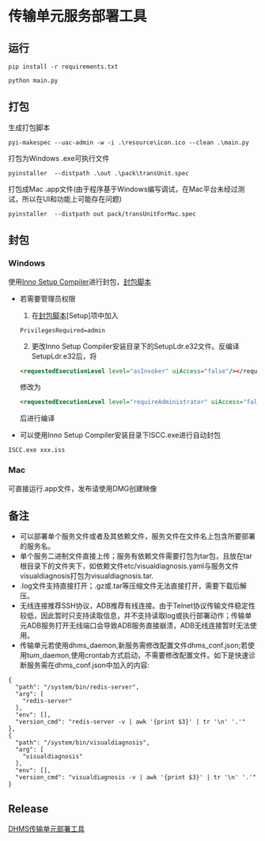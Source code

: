 # 传输单元服务部署工具

## 运行
```
pip install -r requirements.txt
```
```
python main.py
```
## 打包
生成打包脚本
```
pyi-makespec --uac-admin -w -i .\resource\icon.ico --clean .\main.py
```
打包为Windows .exe可执行文件
```
pyinstaller  --distpath .\out .\pack\transUnit.spec
```
打包成Mac .app文件(由于程序基于Windows编写调试，在Mac平台未经过测试，所以在UI和功能上可能存在问题)
```
pyinstaller  --distpath out pack/transUnitForMac.spec
```
## 封包

### Windows

使用[Inno Setup Compiler](https://jrsoftware.org/isdl.php)进行封包，[封包脚本](/pack/封包.iss)

- 若需要管理员权限
 
    1. 在[封包脚本](/pack/封包.iss)[Setup]项中加入
    ```
    PrivilegesRequired=admin
    ```  

    2. 更改Inno Setup Compiler安装目录下的SetupLdr.e32文件。反编译SetupLdr.e32后，将  
    ```xml
    <requestedExecutionLevel level="asInvoker" uiAccess="false"/></requestedPrivileges>
    ```  

	修改为  

    ```xml
   	<requestedExecutionLevel level="requireAdministrator" uiAccess="false"/></requestedPrivileges>
    ```  

    后进行编译

- 可以使用Inno Setup Compiler安装目录下ISCC.exe进行自动封包
```
ISCC.exe xxx.iss
```

### Mac

可直接运行.app文件，发布请使用DMG创建映像

## 备注
- 可以部署单个服务文件或者及其依赖文件，服务文件在文件名上包含所要部署的服务名。
- 单个服务二进制文件直接上传；服务有依赖文件需要打包为tar包，且放在tar根目录下的文件夹下，如依赖文件etc/visualdiagnosis.yaml与服务文件visualdiagnosis打包为visualdiagnosis.tar.
- .log文件支持直接打开；.gz或.tar等压缩文件无法直接打开，需要下载后解压。
- 无线连接推荐SSH协议，ADB推荐有线连接。由于Telnet协议传输文件稳定性较低，因此暂时只支持读取信息，并不支持读取log或执行部署动作；传输单元ADB服务打开无线端口会导致ADB服务直接崩溃，ADB无线连接暂时无法使用。
- 传输单元若使用dhms_daemon,新服务需修改配置文件dhms_conf.json;若使用tum_daemon,使用crontab方式启动，不需要修改配置文件。如下是快速诊断服务需在dhms_conf.json中加入的内容:
```
{
  "path": "/system/bin/redis-server",
  "arg": [
    "redis-server"
  ],
  "env": [],
  "version_cmd": "redis-server -v | awk '{print $3}' | tr '\n' '.'"
},
{
  "path": "/system/bin/visualdiagnosis",
  "arg": [
    "visualdiagnosis"
  ],
  "env": [],
  "version_cmd": "visualdiagnosis -v | awk '{print $3}' | tr '\n' '.'"
}
```

## Release
[DHMS传输单元部署工具](http://192.168.1.100/download/DHMS_TransUnit/)